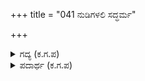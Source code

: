 +++
title = "041 ನುಡಿಗಳಲಿ ಸದ್ಧರ್ಮ"

+++

<details><summary>ಗದ್ಯ (ಕ.ಗ.ಪ) </summary>

41. ಆ ಹಂಸಪಕ್ಷಿಯದು ನುಡಿಗಳಲ್ಲಿ ಸದ್ಧರ್ಮಸಂಗತಿ, ನಡವಳಿಕೆಯಲ್ಲಿ ಅನ್ಯಾಯವೇ ಆಗಿತ್ತು. ಆದ್ದರಿಂದ ಉಳಿದ ಪಕ್ಷಿಗಳ ಗುಂಪು ಆ ಹಂಸವನ್ನು ಕುಕ್ಕಿ ಸಾಯಿಸಿದುವು. ಭೀಷ್ಮ, ನೀನು ನುಡಿಯುವುದಲ್ಲದೆ ನಡತೆಯಲ್ಲಿ ನಯದಿಂದಿಲ್ಲ. ಆದ್ದರಿಂದ ನಾನು ನಿನ್ನನ್ನು ತುಂಡರಿಸಿ ಭೂತಗಣಕ್ಕೆ ಬಡಿಸಿದರೆ ಕೃತಕೃತ್ಯನಾಗುವೆ !
</details>

<details><summary>ಪದಾರ್ಥ (ಕ.ಗ.ಪ) </summary>

-
</details>
